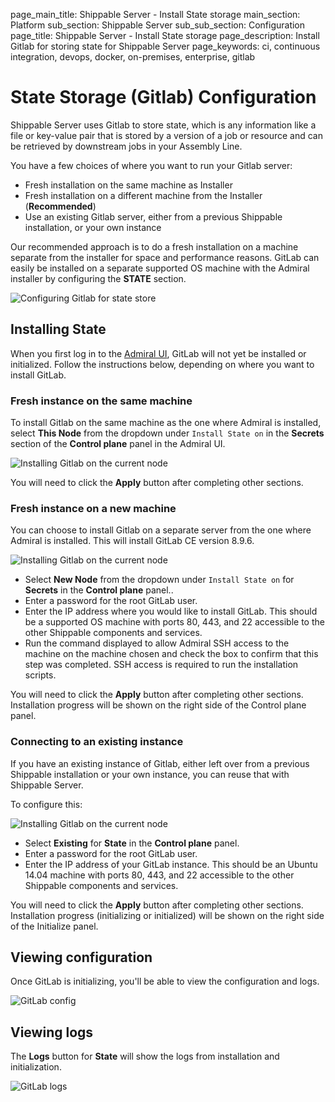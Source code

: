 page_main_title: Shippable Server - Install State storage
main_section: Platform
sub_section: Shippable Server
sub_sub_section: Configuration
page_title: Shippable Server - Install State storage
page_description: Install Gitlab for storing state for Shippable Server
page_keywords: ci, continuous integration, devops, docker, on-premises, enterprise, gitlab

# State Storage (Gitlab) Configuration

Shippable Server uses Gitlab to store state, which is any information like a file or key-value pair that is stored by a version of a job or resource and can be retrieved by downstream jobs in your Assembly Line.

You have a few choices of where you want to run your Gitlab server:

* Fresh installation on the same machine as Installer
* Fresh installation on a different machine from the Installer (**Recommended**)
* Use an existing Gitlab server, either from a previous Shippable installation, or your own instance

Our recommended approach is to do a fresh installation on a machine separate from the installer for space and performance reasons. GitLab can easily be installed on a separate supported OS machine with the Admiral installer by configuring the **STATE** section.

<img src="/images/platform/server/admiral-gitlab-config.png" alt="Configuring Gitlab for state store">


## Installing State

When you first log in to the [Admiral UI](/platform/server/install/#the-admiral-ui), GitLab will not yet be installed or initialized. Follow the instructions below, depending on where you want to install GitLab.


### Fresh instance on the same machine

To install Gitlab on the same machine as the one where Admiral is installed, select  **This Node** from the dropdown under `Install State on` in the **Secrets** section of the **Control plane** panel in the Admiral UI.

<img src="/images/platform/server/gitlab-this-node.png" alt="Installing Gitlab on the current node">

You will need to click the **Apply** button after completing other sections.

### Fresh instance on a new machine

You can choose to install Gitlab on a separate server from the one where Admiral is installed. This will install GitLab CE version 8.9.6.

<img src="/images/platform/server/gitlab-new-node.png" alt="Installing Gitlab on the current node">

- Select **New Node** from the dropdown under `Install State on` for **Secrets** in the **Control plane** panel..
- Enter a password for the root GitLab user.
- Enter the IP address where you would like to install GitLab.  This should be a supported OS machine with ports 80, 443, and 22 accessible to the other Shippable components and services.
- Run the command displayed to allow Admiral SSH access to the machine on the machine chosen and check the box to confirm that this step was completed.  SSH access is required to run the installation scripts.

You will need to click the **Apply** button after completing other sections. Installation progress will be shown on the right side of the Control plane panel.

### Connecting to an existing instance

If you have an existing instance of Gitlab, either left over from a previous Shippable installation or your own instance, you can reuse that with Shippable Server.

To configure this:

<img src="/images/platform/server/gitlab-existing.png" alt="Installing Gitlab on the current node">

- Select **Existing** for **State** in the **Control plane** panel.
- Enter a password for the root GitLab user.
- Enter the IP address of your GitLab instance.  This should be an Ubuntu 14.04 machine with ports 80, 443, and 22 accessible to the other Shippable components and services.

You will need to click the **Apply** button after completing other sections. Installation progress (initializing or initialized) will be shown on the right side of the Initialize panel.

## Viewing configuration

Once GitLab is initializing, you'll be able to view the configuration and logs.

<img src="/images/platform/admiral/admiral-gitlab-config.png" alt="GitLab config">

## Viewing logs

The **Logs** button for **State** will show the logs from installation and initialization.

<img src="/images/platform/admiral/admiral-gitlab-logs.png" alt="GitLab logs">

